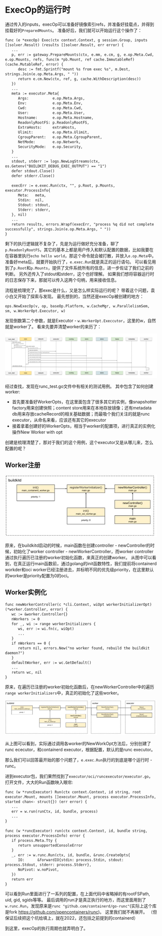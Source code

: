 # ExecOp的运行时

通过传入的inputs，execOp可以准备好镜像索引refs，并准备好挂载点，并得到挂载好的`PreparedMounts`。
准备好后，我们就可以开始运行这个操作了：
```golang
func (e *execOp) Exec(ctx context.Context, g session.Group, inputs []solver.Result) (results []solver.Result, err error) {
   ...
   p, err := gateway.PrepareMounts(ctx, e.mm, e.cm, g, e.op.Meta.Cwd, e.op.Mounts, refs, func(m *pb.Mount, ref cache.ImmutableRef) (cache.MutableRef, error) {
      desc := fmt.Sprintf("mount %s from exec %s", m.Dest, strings.Join(e.op.Meta.Args, " "))
      return e.cm.New(ctx, ref, g, cache.WithDescription(desc))
   })
   ...
   meta := executor.Meta{
      Args:           e.op.Meta.Args,
      Env:            e.op.Meta.Env,
      Cwd:            e.op.Meta.Cwd,
      User:           e.op.Meta.User,
      Hostname:       e.op.Meta.Hostname,
      ReadonlyRootFS: p.ReadonlyRootFS,
      ExtraHosts:     extraHosts,
      Ulimit:         e.op.Meta.Ulimit,
      CgroupParent:   e.op.Meta.CgroupParent,
      NetMode:        e.op.Network,
      SecurityMode:   e.op.Security,
   }
   ...
   stdout, stderr := logs.NewLogStreams(ctx, os.Getenv("BUILDKIT_DEBUG_EXEC_OUTPUT") == "1")
   defer stdout.Close()
   defer stderr.Close()

   execErr := e.exec.Run(ctx, "", p.Root, p.Mounts, executor.ProcessInfo{
      Meta:   meta,
      Stdin:  nil,
      Stdout: stdout,
      Stderr: stderr,
   }, nil)
   ...
   return results, errors.Wrapf(execErr, "process %q did not complete successfully", strings.Join(e.op.Meta.Args, " "))
}
```
剩下的执行逻辑就不复杂了，先是为运行做好充分准备，聊了`p.ReadonlyRootFS`，其它的基本上都是用户传入和默认配置的数据，比如我要在在容器里执行`echo hello world`，那这个命令就会被打散，并放入`e.op.Meta`中。
准备好meta后，就要开始执行了，`e.exec.Run`就是真正的运行语句。
可以看见用到了`p.Root`和`p.Mounts`，提供了文件系统所有的信息，进一步佐证了我们之前的判断。
另外还传入了stdout和stderr，这个也好理解。
如果我们想将容器运行时的日志保存下来，那就可以传入这两个句柄，用来接收信息。

流程是梳理完了，那exec是什么，又是怎么样实际运行的呢？
带着这个问题，袁小白又开始了探索与发现。
最先想到的，当然还是execOp被创建的地方：
```golang
ops.NewExecOp(v, op, baseOp.Platform, w.CacheMgr, w.ParallelismSem, sm, w.WorkerOpt.Executor, w)
```
发现倒数第二个参数，就是Executor - `w.WorkerOpt.Execcutor`，这里的w，自然就是worker了。
看来先要弄清楚worker的来历了：

![Create Worker（副本）.jpg](./img/CreateWorkerCopy.jpg)

经过查找，发现在runc_test.go文件中有相关的测试用例。
其中包含了如何创建worker:
* 首先要准备好WorkerOpts，在这里面包含了很多其它的实例，像snapshotter factory用来创建快照；content store用来在本地存放镜像；还有metadata db用来存放cacheRecord的相关基础数据；而最吸个我们关注的就是runc executor，从命名来看，应该还有其它的executor
* 接着拿着创建好的WorkerOpts，相当于worker的配置项，进行真正的实例化操作New Worker with opt

创建是梳理清楚了，那对于我们的这个用例，这个executor又是从哪儿来，怎么配置的呢？

## Worker注册
![worker lifecycle（副本）.jpg](./img/workerLifecycleCopy.jpg)

原来，在buildkitd启动的时候，main函数在创建controller - newController的时候，初始化了worker controller - newWorkerController，而worker controller通过执行遍历已注册的worker初始化函数，来真正的创建worker。
从图中可以看到，在真正运行main函数前，通过golang的init函数特性，我们提前将containerd workder和oci worker已经注册进去，并标明不同的优先级priority，在这里默认的worker是priority配置为0的oci。

## Worker实例化
```golang
func newWorkerController(c *cli.Context, wiOpt workerInitializerOpt) (*worker.Controller, error) {
   wc := &worker.Controller{}
   nWorkers := 0
   for _, wi := range workerInitializers {
      ws, err := wi.fn(c, wiOpt)
      ...
   }
   if nWorkers == 0 {
      return nil, errors.New("no worker found, rebuild the buildkit daemon?")
   }
   defaultWorker, err := wc.GetDefault()
   ...
   return wc, nil
}
```
原来，在遍历已注册的worker初始化函数后，在newWorkerController中的遍历`range workerInitializers`中，真正的初始化了这些worker。

![worker lifecycle-full.jpg](./img/workerLifecycleFull.jpg)

从上图可以看到，实际通过调用各worker的NewWorkOpt方法后，分别创建了runc ececutor，和containerd executor，根据配置，默认的是runc executor。

那么我们可以回答最开始的那个问题了，`e.exec.Run`执行的到底是哪个运行时 - runc。

进到executor包，我们果然找到了`executor/oci/runcexecutor/executor.go`，打开文件，大大的Run函数映入眼帘:
```golang
func (w *runcExecutor) Run(ctx context.Context, id string, root executor.Mount, mounts []executor.Mount, process executor.ProcessInfo, started chan<- struct{}) (err error) {
   ...
   err = w.run(runCtx, id, bundle, process)
   ...
}

func (w *runcExecutor) run(ctx context.Context, id, bundle string, process executor.ProcessInfo) error {
   if process.Meta.Tty {
      return unsupportedConsoleError
   }
   _, err := w.runc.Run(ctx, id, bundle, &runc.CreateOpts{
      IO:      &forwardIO{stdin: process.Stdin, stdout: process.Stdout, stderr: process.Stderr},
      NoPivot: w.noPivot,
   })
   return err
}
```
可以看到Run里面进行了一系列的配置，在上面代码中省略掉的有rootFSPath, uid, gid, sgids等等。
最后调用的run才是真正执行的地方，而这里面用到了`w.runc.Run`，发现原来是`runc "github.com/containerd/go-runc"`(实际上这个库是fork https://github.com/opencontainers/runc)。
这里我们就不再展开。
（但保证后续把这个坑给填上，就在2022，还包括之前提到的containerd）

到这里，execOp的执行周期也就弄明白了。
